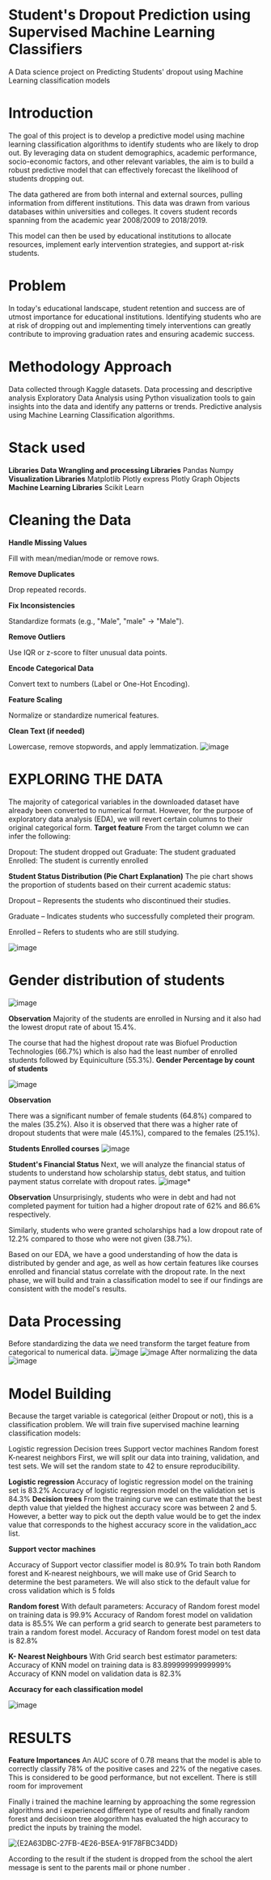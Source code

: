 # **Student's Dropout Prediction using Supervised Machine Learning Classifiers**
A Data science project on Predicting Students' dropout using Machine Learning classification models

# **Introduction**
The goal of this project is to develop a predictive model using machine learning classification algorithms to identify students who are likely to drop out. By leveraging data on student demographics, academic performance, socio-economic factors, and other relevant variables, the aim is to build a robust predictive model that can effectively forecast the likelihood of students dropping out.

The data gathered are from both internal and external sources, pulling information from different institutions. This data was drawn from various databases within universities and colleges. It covers student records spanning from the academic year 2008/2009 to 2018/2019.

This model can then be used by educational institutions to allocate resources, implement early intervention strategies, and support at-risk students.

# **Problem**
In today's educational landscape, student retention and success are of utmost importance for educational institutions. Identifying students who are at risk of dropping out and implementing timely interventions can greatly contribute to improving graduation rates and ensuring academic success. 

# **Methodology Approach**
Data collected through Kaggle datasets.
Data processing and descriptive analysis
Exploratory Data Analysis using Python visualization tools to gain insights into the data and identify any patterns or trends.
Predictive analysis using Machine Learning Classification algorithms.

# **Stack used**
**Libraries**
**Data Wrangling and processing Libraries**
Pandas
Numpy
**Visualization Libraries**
Matplotlib
Plotly express
Plotly Graph Objects
**Machine Learning Libraries**
Scikit Learn


# **Cleaning the Data**
**Handle Missing Values**

Fill with mean/median/mode or remove rows.

**Remove Duplicates**

Drop repeated records.

**Fix Inconsistencies**

Standardize formats (e.g., "Male", "male" → "Male").

**Remove Outliers**

Use IQR or z-score to filter unusual data points.

**Encode Categorical Data**

Convert text to numbers (Label or One-Hot Encoding).

**Feature Scaling**

Normalize or standardize numerical features.

**Clean Text (if needed)**

Lowercase, remove stopwords, and apply lemmatization.
![image](https://github.com/user-attachments/assets/8c8c6e1d-8b7a-44ea-ab58-cd177baae5f9)

# **EXPLORING THE DATA**

The majority of categorical variables in the downloaded dataset have already been converted to numerical format. However, for the purpose of exploratory data analysis (EDA), we will revert certain columns to their original categorical form.
**Target feature**
From the target column we can infer the following:

Dropout: The student dropped out
Graduate: The student graduated
Enrolled: The student is currently enrolled

**Student Status Distribution (Pie Chart Explanation)**
The pie chart shows the proportion of students based on their current academic status:

Dropout – Represents the students who discontinued their studies.

Graduate – Indicates students who successfully completed their program.

Enrolled – Refers to students who are still studying.

![image](https://github.com/user-attachments/assets/01a34e25-6eea-443a-afbe-f0525f779cb7)

# **Gender distribution of students**

![image](https://github.com/user-attachments/assets/7f182fed-10e0-435d-a2c3-a2a7343147a4)

**Observation**
Majority of the students are enrolled in Nursing and it also had the lowest droput rate of about 15.4%.

The course that had the highest dropout rate was Biofuel Production Technologies (66.7%) which is also had the least number of enrolled students followed by Equiniculture (55.3%).
**Gender Percentage by count of students**

![image](https://github.com/user-attachments/assets/d7b7c7bd-4db7-4aeb-9258-067301a74b6e)


**Observation**

There was a significant number of female students (64.8%) compared to the males (35.2%).
Also it is observed that there was a higher rate of dropout students that were male (45.1%), compared to the females (25.1%).

**Students Enrolled courses**
![image](https://github.com/user-attachments/assets/1644f543-fa6c-456e-8403-0e6030765779)


**Student's Financial Status**
Next, we will analyze the financial status of students to understand how scholarship status, debt status, and tuition payment status correlate with dropout rates.
![image](https://github.com/user-attachments/assets/6f4e1645-ee64-4486-bc58-20bd109f7232)*

**Observation**
Unsurprisingly, students who were in debt and had not completed payment for tuition had a higher dropout rate of 62% and 86.6% respectively.

Similarly, students who were granted scholarships had a low dropout rate of 12.2% compared to those who were not given (38.7%).

Based on our EDA, we have a good understanding of how the data is distributed by gender and age, as well as how certain features like courses enrolled and financial status correlate with the dropout rate. In the next phase, we will build and train a classification model to see if our findings are consistent with the model's results.
# **Data Processing**
Before standardizing the data we need transform the target feature from categorical to numerical data.
![image](https://github.com/user-attachments/assets/414af3ad-e4af-4f5c-bc63-ab29315ba7d8)
![image](https://github.com/user-attachments/assets/878b89fc-7c7d-4c84-a31b-a6421ba88ce0)
After normalizing the data
![image](https://github.com/user-attachments/assets/93930de8-fd77-45d2-9f4e-e1ae57103c4e)

# **Model Building**
Because the target variable is categorical (either Dropout or not), this is a classification problem. We will train five supervised machine learning classification models:

Logistic regression
Decision trees
Support vector machines
Random forest
K-nearest neighbors
First, we will split our data into training, validation, and test sets. We will set the random state to 42 to ensure reproducibility.

**Logistic regression**
Accuracy of logistic regression model on the training set is 83.2%
Accuracy of logistic regression model on the validation set is 84.3%
**Decision trees**
From the training curve we can estimate that the best depth value that yielded the highest accuracy score was between 2 and 5. However, a better way to pick out the depth value would be to get the index value that corresponds to the highest accuracy score in the validation_acc list.

**Support vector machines**

Accuracy of Support vector classifier model is 80.9%
To train both Random forest and K-nearest neighbours, we will make use of Grid Search to determine the best parameters. We will also stick to the default value for cross validation which is 5 folds

**Random forest**
With default parameters: 
Accuracy of Random forest model on training data is 99.9%
Accuracy of Random forest model on validation data is 85.5%
We can perform a grid search to generate best parameters to train a random forest model.
Accuracy of Random forest model on test data is 82.8%


**K- Nearest Neighbours**
With Grid search best estimator parameters: 
Accuracy of KNN model on training data is 83.89999999999999%
Accuracy of KNN model on validation data is 82.3%


**Accuracy for each classification model**


![image](https://github.com/user-attachments/assets/cf6f2b45-f6a5-46e6-9a2e-ed764c3793e2)

# **RESULTS**
**Feature Importances**
An AUC score of 0.78 means that the model is able to correctly classify 78% of the positive cases and 22% of the negative cases. This is considered to be good performance, but not excellent. There is still room for improvement

Finally i trained the machine learning by approaching the some regression algorithms and i experienced different type of results and finally random forest and decisioon tree alogorithm has evaluated the high accuracy to predict the inputs by training the model.

![{E2A63DBC-27FB-4E26-B5EA-91F78FBC34DD}](https://github.com/user-attachments/assets/140087d4-4979-4f89-9864-ad5d1c398916)

According to the result if the student is dropped from the school the alert message is sent to the parents mail or phone number .








